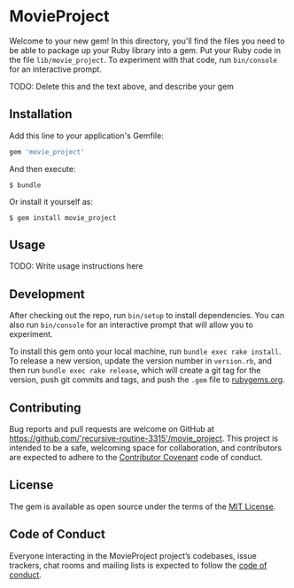 # MovieProject

Welcome to your new gem! In this directory, you'll find the files you need to be able to package up your Ruby library into a gem. Put your Ruby code in the file `lib/movie_project`. To experiment with that code, run `bin/console` for an interactive prompt.

TODO: Delete this and the text above, and describe your gem

## Installation

Add this line to your application's Gemfile:

```ruby
gem 'movie_project'
```

And then execute:

    $ bundle

Or install it yourself as:

    $ gem install movie_project

## Usage

TODO: Write usage instructions here

## Development

After checking out the repo, run `bin/setup` to install dependencies. You can also run `bin/console` for an interactive prompt that will allow you to experiment.

To install this gem onto your local machine, run `bundle exec rake install`. To release a new version, update the version number in `version.rb`, and then run `bundle exec rake release`, which will create a git tag for the version, push git commits and tags, and push the `.gem` file to [rubygems.org](https://rubygems.org).

## Contributing

Bug reports and pull requests are welcome on GitHub at https://github.com/'recursive-routine-3315'/movie_project. This project is intended to be a safe, welcoming space for collaboration, and contributors are expected to adhere to the [Contributor Covenant](http://contributor-covenant.org) code of conduct.

## License

The gem is available as open source under the terms of the [MIT License](https://opensource.org/licenses/MIT).

## Code of Conduct

Everyone interacting in the MovieProject project’s codebases, issue trackers, chat rooms and mailing lists is expected to follow the [code of conduct](https://github.com/'recursive-routine-3315'/movie_project/blob/master/CODE_OF_CONDUCT.md).
